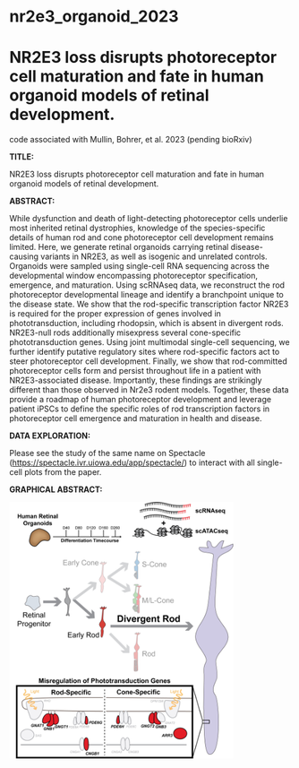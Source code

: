 # nr2e3_organoid_2023

#  NR2E3 loss disrupts photoreceptor cell maturation and fate in human organoid models of retinal development.
code associated with Mullin, Bohrer, et al. 2023 (pending bioRxiv)

<b>TITLE:</b></p>
NR2E3 loss disrupts photoreceptor cell maturation and fate in human organoid models of retinal development.

<b>ABSTRACT:</b></p>
While dysfunction and death of light-detecting photoreceptor cells underlie most inherited retinal dystrophies, knowledge of the species-specific details of human rod and cone photoreceptor cell development remains limited. Here, we generate retinal organoids carrying retinal disease-causing variants in NR2E3, as well as isogenic and unrelated controls. Organoids were sampled using single-cell RNA sequencing across the developmental window encompassing photoreceptor specification, emergence, and maturation. Using scRNAseq data, we reconstruct the rod photoreceptor developmental lineage and identify a branchpoint unique to the disease state. We show that the rod-specific transcription factor NR2E3 is required for the proper expression of genes involved in phototransduction, including rhodopsin, which is absent in divergent rods. NR2E3-null rods additionally misexpress several cone-specific phototransduction genes. Using joint multimodal single-cell sequencing, we further identify putative regulatory sites where rod-specific factors act to steer photoreceptor cell development. Finally, we show that rod-committed photoreceptor cells form and persist throughout life in a patient with NR2E3-associated disease. Importantly, these findings are strikingly different than those observed in Nr2e3 rodent models. Together, these data provide a roadmap of human photoreceptor development and leverage patient iPSCs to define the specific roles of rod transcription factors in photoreceptor cell emergence and maturation in health and disease.

<b>DATA EXPLORATION:</b></p>
 Please see the study of the same name on Spectacle (https://spectacle.ivr.uiowa.edu/app/spectacle/) to interact with all single-cell plots from the paper.

<b>GRAPHICAL ABSTRACT:</b></p>
 <img src="extras/graphical_abstract.jpg" alt="Graphical Abstract" style="width:400px;" class="center">
